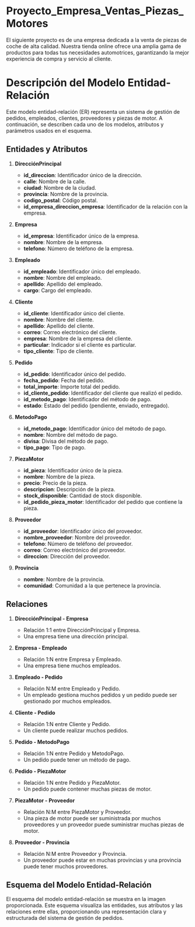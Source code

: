 # Proyecto_Empresa_Ventas_Piezas_Motores
El siguiente proyecto es de una empresa dedicada a la venta de piezas de coche de alta calidad. Nuestra tienda online ofrece una amplia gama de productos para todas tus necesidades automotrices, garantizando la mejor experiencia de compra y servicio al cliente.

# Descripción del Modelo Entidad-Relación

Este modelo entidad-relación (ER) representa un sistema de gestión de pedidos, empleados, clientes, proveedores y piezas de motor. A continuación, se describen cada uno de los modelos, atributos y parámetros usados en el esquema.

## Entidades y Atributos

1. **DirecciónPrincipal**
   - **id_direccion**: Identificador único de la dirección.
   - **calle**: Nombre de la calle.
   - **ciudad**: Nombre de la ciudad.
   - **provincia**: Nombre de la provincia.
   - **codigo_postal**: Código postal.
   - **id_empresa_direccion_empresa**: Identificador de la relación con la empresa.

2. **Empresa**
   - **id_empresa**: Identificador único de la empresa.
   - **nombre**: Nombre de la empresa.
   - **telefono**: Número de teléfono de la empresa.

3. **Empleado**
   - **id_empleado**: Identificador único del empleado.
   - **nombre**: Nombre del empleado.
   - **apellido**: Apellido del empleado.
   - **cargo**: Cargo del empleado.

4. **Cliente**
   - **id_cliente**: Identificador único del cliente.
   - **nombre**: Nombre del cliente.
   - **apellido**: Apellido del cliente.
   - **correo**: Correo electrónico del cliente.
   - **empresa**: Nombre de la empresa del cliente.
   - **particular**: Indicador si el cliente es particular.
   - **tipo_cliente**: Tipo de cliente.

5. **Pedido**
   - **id_pedido**: Identificador único del pedido.
   - **fecha_pedido**: Fecha del pedido.
   - **total_importe**: Importe total del pedido.
   - **id_cliente_pedido**: Identificador del cliente que realizó el pedido.
   - **id_metodo_pago**: Identificador del método de pago.
   - **estado**: Estado del pedido (pendiente, enviado, entregado).

6. **MetodoPago**
   - **id_metodo_pago**: Identificador único del método de pago.
   - **nombre**: Nombre del método de pago.
   - **divisa**: Divisa del método de pago.
   - **tipo_pago**: Tipo de pago.

7. **PiezaMotor**
   - **id_pieza**: Identificador único de la pieza.
   - **nombre**: Nombre de la pieza.
   - **precio**: Precio de la pieza.
   - **descripcion**: Descripción de la pieza.
   - **stock_disponible**: Cantidad de stock disponible.
   - **id_pedido_pieza_motor**: Identificador del pedido que contiene la pieza.

8. **Proveedor**
   - **id_proveedor**: Identificador único del proveedor.
   - **nombre_proveedor**: Nombre del proveedor.
   - **telefono**: Número de teléfono del proveedor.
   - **correo**: Correo electrónico del proveedor.
   - **direccion**: Dirección del proveedor.

9. **Provincia**
   - **nombre**: Nombre de la provincia.
   - **comunidad**: Comunidad a la que pertenece la provincia.

## Relaciones

1. **DirecciónPrincipal - Empresa**
   - Relación 1:1 entre DirecciónPrincipal y Empresa.
   - Una empresa tiene una dirección principal.

2. **Empresa - Empleado**
   - Relación 1:N entre Empresa y Empleado.
   - Una empresa tiene muchos empleados.

3. **Empleado - Pedido**
   - Relación N:M entre Empleado y Pedido.
   - Un empleado gestiona muchos pedidos y un pedido puede ser gestionado por muchos empleados.

4. **Cliente - Pedido**
   - Relación 1:N entre Cliente y Pedido.
   - Un cliente puede realizar muchos pedidos.

5. **Pedido - MetodoPago**
   - Relación 1:N entre Pedido y MetodoPago.
   - Un pedido puede tener un método de pago.

6. **Pedido - PiezaMotor**
   - Relación 1:N entre Pedido y PiezaMotor.
   - Un pedido puede contener muchas piezas de motor.

7. **PiezaMotor - Proveedor**
   - Relación N:M entre PiezaMotor y Proveedor.
   - Una pieza de motor puede ser suministrada por muchos proveedores y un proveedor puede suministrar muchas piezas de motor.

8. **Proveedor - Provincia**
   - Relación N:M entre Proveedor y Provincia.
   - Un proveedor puede estar en muchas provincias y una provincia puede tener muchos proveedores.

## Esquema del Modelo Entidad-Relación

El esquema del modelo entidad-relación se muestra en la imagen proporcionada. Este esquema visualiza las entidades, sus atributos y las relaciones entre ellas, proporcionando una representación clara y estructurada del sistema de gestión de pedidos.

